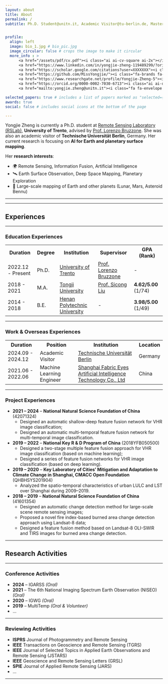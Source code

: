 ```yaml
---
layout: about
title: About
permalink: /
subtitle: Ph.D. Student@unitn.it, Academic Visitor@tu-berlin.de, Master@tongji.edu.cn


profile:
  align: left
  image: bio_1.jpg # bio_pic.jpg
  image_circular: false # crops the image to make it circular
  more_info : >
      <a href="/assets/pdf/cv.pdf"><i class="ai ai-cv-square ai-2x"></i></a>
      <a href="https://www.linkedin.com/in/yongjie-zheng-119489299/?originalSubdomain=it"><i class="fa-brands fa-linkedin fa-2x"></i></a>
      <a href="https://scholar.google.com/citations?user=XXXXXXX"><i class="ai ai-google-scholar-square ai-2x"></i></a>
      <a href="https://github.com/MissYongjie/"><i class="fa-brands fa-square-github fa-2x"></i></a>
      <a href="https://www.researchgate.net/profile/Yongjie-Zheng-5"><i class="ai ai-researchgate-square ai-2x"></i></a>
      <a href="https://orcid.org/0000-0002-7030-6713"><i class="ai ai-orcid-square ai-2x"></i></a>
      <a href="mailto:yongjie.zheng@unitn.it"><i class="fa fa-envelope fa-2x"></i></a>

selected_papers: true # includes a list of papers marked as "selected={true}"
awards: true
social: false # includes social icons at the bottom of the page

---
```

Yongjie Zheng is currently a Ph.D. student at [Remote Sensing Laboratory (RSLab)](https://rslab.disi.unitn.it/), **University of Trento**, advised by  [Prof. Lorenzo Bruzzone](https://rslab.disi.unitn.it/people/#LorenzoBruzzone). She was also an academic visitor of **Technische Universität Berlin**, Germany. Her current research is focusing on **AI for Earth and planetary surface mapping**.

Her **research interests**:
<ul>
  <li>🌍 Remote Sensing, Information Fusion, Artificial Intelligence</li>
  <li>🛰️ Earth Surface Observation, Deep Space Mapping, Planetary Exploration</li>
  <li>📡 Large-scale mapping of Earth and other planets (Lunar, Mars, Asteroid Bennu)</li>
</ul>

---

***
## Experiences

---
### Education Experiences
<table style="width:100%; font-size:16px;">
  <tr>
    <th>Duration</th>
    <th>Degree</th>
    <th>Institution</th>
    <th>Supervisor</th>
    <th>GPA (Rank)</th>
  </tr>
  <tr>
    <td>2022.12 - Present</td>
    <td>Ph.D.</td>
    <td><a href="https://www.unitn.it/">University of Trento</a></td>
    <td><a href="https://rslab.disi.unitn.it/people/#LorenzoBruzzone">Prof. Lorenzo Bruzzone</a></td>
    <td>-</td>
  </tr>
  <tr>
    <td>2018 - 2021</td>
    <td>M.A.</td>
    <td><a href="https://www.tongji.edu.cn/">Tongji University</a></td>
    <td><a href="https://celiang.tongji.edu.cn/info/1301/2409.htm">Prof. Sicong Liu</a></td>
    <td><b>4.62/5.00</b> (1/74)</td>
  </tr>
  <tr>
    <td>2014 - 2018</td>
    <td>B.E.</td>
    <td><a href="https://www.hpu.edu.cn/">Henan Polytechnic University</a></td>
    <td>-</td>
    <td><b>3.98/5.00</b> (1/49)</td>
  </tr>
</table>

---
### Work & Overseas Experiences
<table style="width:100%; font-size:16px;">
  <tr>
    <th>Duration</th>
    <th>Position</th>
    <th>Institution</th>
    <th>Location</th>
  </tr>
  <tr>
    <td>2024.09 - 2024.12</td>
    <td>Academic Visitor</td>
    <td><a href="https://www.tu-berlin.de/">Technische Universität Berlin</a></td>
    <td>Germany</td>
  </tr>
  <tr>
    <td>2021.06 - 2022.06</td>
    <td>Machine Learning Engineer</td>
    <td><a href="https://www.fabric-eyes.com/">Shanghai Fabric Eyes Artificial Intelligence Technology Co., Ltd</a></td>
    <td>China</td>
  </tr>
</table>

---
### Project Experiences 
- **2021 – 2024** – **National Natural Science Foundation of China** (42071324)
  - Designed an automatic shallow-deep feature fusion network for VHR image classification;
  - Designed an automatic multi-temporal feature fusion network for multi-temporal image classification.
- **2019 – 2022** – **National Key R & D Program of China** (2018YFB050500)
  - Designed a two-stage multiple feature fusion approach for VHR image classification (based on machine learning);
  - Designed a series of feature fusion networks for VHR image classification (based on deep learning).
- **2019 – 2020** – **Key Laboratory of Cities’ Mitigation and Adaptation to Climate Change in Shanghai, CMACC Open Foundation** (QHBHSYS201904)
  - Analyzed the spatio-temporal characteristics of urban LULC and LST over Shanghai during 2009–2019.
- **2018 – 2019** – **National Natural Science Foundation of China** (41601354)
  - Designed an automatic change detection method for large-scale scene remote sensing images;
  - Proposed a novel fire index-based burned area change detection approach using Landsat-8 data;
  - Designed a feature fusion method based on Landsat-8 OLI-SWIR and TIRS images for burned area change detection.

***
## Research Activities  

---
### Conference Activities  
- **2024** – IGARSS _(Oral)_  
- **2021** – The 6th National Imaging Spectrum Earth Observation (NISEO) _(Oral)_  
- **2020** – IGWG _(Oral)_  
- **2019** – MultiTemp _(Oral & Volunteer)_
- ...

---
### Reviewing Activities  
- **ISPRS** Journal of Photogrammetry and Remote Sensing
- **IEEE** Transactions on Geoscience and Remote Sensing (TGRS)
- **IEEE** Journal of Selected Topics in Applied Earth Observations and Remote Sensing (JSTARS)
- **IEEE** Geoscience and Remote Sensing Letters (GRSL)
- **SPIE** Journal of Applied Remote Sensing (JARS)
- ...


***


